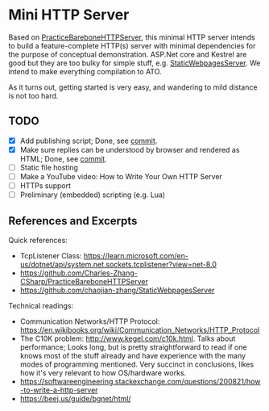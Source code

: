 # Mini HTTP Server

Based on [PracticeBareboneHTTPServer](https://github.com/Charles-Zhang-CSharp/PracticeBareboneHTTPServer), this minimal HTTP server intends to build a feature-complete HTTP(s) server with minimal dependencies for the purpose of conceptual demonstration. ASP.Net core and Kestrel are good but they are too bulky for simple stuff, e.g. [StaticWebpagesServer](https://github.com/chaojian-zhang/StaticWebpagesServer). We intend to make everything compilation to ATO.

As it turns out, getting started is very easy, and wandering to mild distance is not too hard.

## TODO

- [x] Add publishing script; Done, see [commit](https://github.com/chaojian-zhang/MiniHTTPServer/commit/81485ff5e90e888ab5556c364ce007154d115257).
- [x] Make sure replies can be understood by browser and rendered as HTML; Done, see [commit](https://github.com/chaojian-zhang/MiniHTTPServer/commit/d6ada1d044fa4e4bb08c1ceb11bc627c7ee6b852).
- [ ] Static file hosting
- [ ] Make a YouTube video: How to Write Your Own HTTP Server
- [ ] HTTPs support
- [ ] Preliminary (embedded) scripting (e.g. Lua)

## References and Excerpts

Quick references:

* TcpListener Class: https://learn.microsoft.com/en-us/dotnet/api/system.net.sockets.tcplistener?view=net-8.0
* https://github.com/Charles-Zhang-CSharp/PracticeBareboneHTTPServer
* https://github.com/chaojian-zhang/StaticWebpagesServer

Technical readings:

* Communication Networks/HTTP Protocol: https://en.wikibooks.org/wiki/Communication_Networks/HTTP_Protocol
* The C10K problem: http://www.kegel.com/c10k.html. Talks about performance; Looks long, but is pretty straightforward to read if one knows most of the stuff already and have experience with the many modes of programming mentioned. Very succinct in conclusions, likes how it's very relevant to how OS/hardware works.
* https://softwareengineering.stackexchange.com/questions/200821/how-to-write-a-http-server
* https://beej.us/guide/bgnet/html/